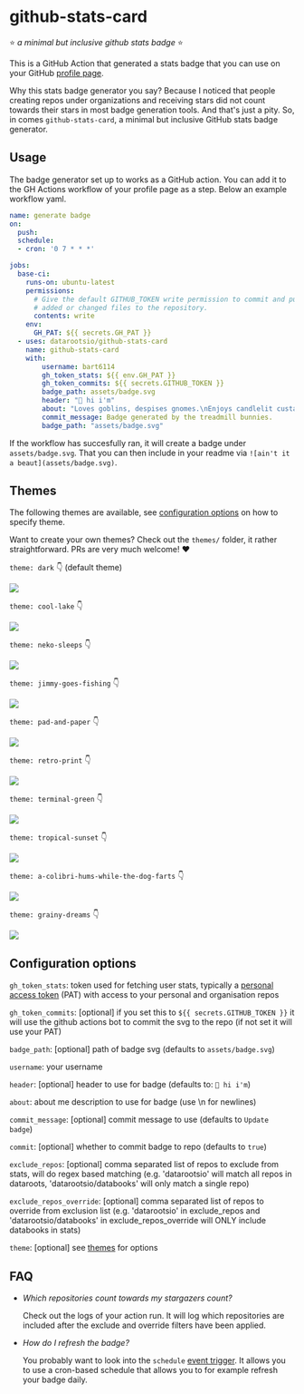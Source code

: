 # github-stats-card
⭐️ *a minimal but inclusive github stats badge* ⭐️

This is a GitHub Action that generated a stats badge that you can use on your GitHub [profile page](https://docs.github.com/en/account-and-profile/setting-up-and-managing-your-github-profile/customizing-your-profile/about-your-profile).

Why this stats badge generator you say? Because I noticed that people creating repos under organizations and receiving stars did not count towards their stars in most badge generation tools. And that's just a pity. So, in comes `github-stats-card`, a minimal but inclusive GitHub stats badge generator.

## Usage

The badge generator set up to works as a GitHub action. You can add it to the GH Actions workflow of your profile page as a step. Below an example workflow yaml.


```yaml
name: generate badge
on: 
  push:
  schedule:
  - cron: '0 7 * * *'

jobs:
  base-ci:
    runs-on: ubuntu-latest
    permissions:
      # Give the default GITHUB_TOKEN write permission to commit and push the
      # added or changed files to the repository.
      contents: write
    env: 
      GH_PAT: ${{ secrets.GH_PAT }}
  - uses: datarootsio/github-stats-card
    name: github-stats-card
    with:
        username: bart6114
        gh_token_stats: ${{ env.GH_PAT }}
        gh_token_commits: ${{ secrets.GITHUB_TOKEN }}
        badge_path: assets/badge.svg
        header: "👋 hi i'm"
        about: "Loves goblins, despises gnomes.\nEnjoys candlelit custard pudding."
        commit_message: Badge generated by the treadmill bunnies.
        badge_path: "assets/badge.svg"
```

If the workflow has succesfully ran, it will create a badge under `assets/badge.svg`. That you can then include in your readme via `![ain't it a beaut](assets/badge.svg)`.

## Themes

The following themes are available, see [configuration options](#configuration-options) on how to specify theme.

Want to create your own themes? Check out the `themes/` folder, it rather straightforward. PRs are very much welcome! ❤️

`theme: dark` 👇 (default theme)

![](assets/badge-dark.svg)

`theme: cool-lake` 👇 

![](assets/badge-cool-lake.svg)

`theme: neko-sleeps` 👇 

![](assets/neko-sleeps.svg)

`theme: jimmy-goes-fishing` 👇 

![](assets/badge-jimmy-goes-fishing.svg)

`theme: pad-and-paper` 👇 

![](assets/badge-pad-and-paper.svg)

`theme: retro-print` 👇 

![](assets/badge-retro-print.svg)

`theme: terminal-green` 👇 

![](assets/badge-terminal-green.svg)

`theme: tropical-sunset` 👇 

![](assets/badge-tropical-sunset.svg)

`theme: a-colibri-hums-while-the-dog-farts` 👇 

![](assets/badge-a-colibri-hums-while-the-dog-farts.svg)

`theme: grainy-dreams` 👇 

![](assets/badge-grainy-dreams.svg)

## Configuration options

`gh_token_stats`: token used for fetching user stats, typically a [personal access token](https://docs.github.com/en/authentication/keeping-your-account-and-data-secure/managing-your-personal-access-tokens) (PAT) with access to your personal and organisation repos

`gh_token_commits`: [optional] if you set this to `${{ secrets.GITHUB_TOKEN }}` it will use the github actions bot to commit the svg to the repo (if not set it will use your PAT)

`badge_path`: [optional] path of badge svg (defaults to `assets/badge.svg`)

`username`: your username

`header`: [optional] header to use for badge (defaults to: `👋 hi i'm`)

`about`: about me description to use for badge (use \n for newlines)

`commit_message`: [optional] commit message to use (defaults to `Update badge`)

`commit`: [optional] whether to commit badge to repo (defaults to `true`)

`exclude_repos`: [optional] comma separated list of repos to exclude from stats, will do regex based matching (e.g. 'datarootsio' will match all repos in dataroots, 'datarootsio/databooks' will only match a single repo)

`exclude_repos_override`: [optional] comma separated list of repos to override from exclusion list (e.g. 'datarootsio' in exclude_repos and 'datarootsio/databooks' in exclude_repos_override will ONLY include databooks in stats)

`theme`: [optional] see [themes](#themes) for options

## FAQ

- *Which repositories count towards my stargazers count?*

    Check out the logs of your action run. It will log which repositories are included after the exclude and override filters have been applied.

- *How do I refresh the badge?*
    
    You probably want to look into the `schedule` [event trigger](https://docs.github.com/en/actions/using-workflows/events-that-trigger-workflows#schedule). It allows you to use a cron-based schedule that allows you to for example refresh your badge daily.

